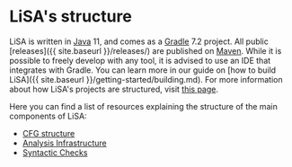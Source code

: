 # LiSA's structure

LiSA is written in [Java](https://www.oracle.com/java/technologies/downloads/) 11, and comes as a [Gradle](https://gradle.org/) 7.2 project. All public [releases]({{ site.baseurl }}/releases/) are published on [Maven](https://search.maven.org/search?q=g:com.github.lisa-analyzer).
While it is possible to freely develop with any tool, it is advised to use an IDE that integrates with Gradle. You can learn more in our guide on [how to build LiSA]({{ site.baseurl }}/getting-started/building.md). For more information about how LiSA's projects are structured, visit [this page](projects.md).

Here you can find a list of resources explaining the structure of the main components of LiSA:

* [CFG structure](cfg.md)
* [Analysis Infrastructure](analysis-infrastructure.md)
* [Syntactic Checks](syntactic-checks.md)

